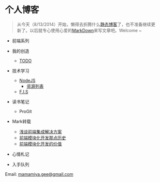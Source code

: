 个人博客
===

> 从今天（8/13/2014）开始，懒得去折腾什么[静态博客](http://gejiawen.github.io/)了，也不准备继续更新了。以后就专心使用心爱的[MarkDown](http://wowubuntu.com/markdown/)来写文章吧。Welcome ~

* 前端系列

* 我的创造
    * [TODO](./2014/TODO.md)

* 技术学习
    * [NodeJS](http://nodejs.org/)
        * [资源列表](./2014/nodejs资源列表.md)
    * [F.I.S](http://fis.baidu.com/)

* 读书笔记
    * ProGit

* Mark转载
    * [浅谈前端集成解决方案](https://github.com/fouber/blog/issues/1)
    * [前端模块化开发那点历史](https://github.com/seajs/seajs/issues/588)
    * [前端模块化开发的价值](https://github.com/seajs/seajs/issues/547)

* 心情札记

* 入手队列


Email: mamamiya.gee@gmail.com
